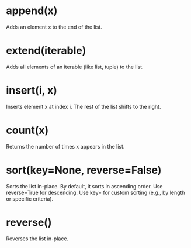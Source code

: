 # append(x)	
Adds an element x to the end of the list.
# extend(iterable)
Adds all elements of an iterable (like list, tuple) to the list.
# insert(i, x)
Inserts element x at index i. The rest of the list shifts to the right.
# count(x)
Returns the number of times x appears in the list.
# sort(key=None, reverse=False)
Sorts the list in-place.
By default, it sorts in ascending order.
Use reverse=True for descending.
Use key= for custom sorting (e.g., by length or specific criteria).
# reverse()	
Reverses the list in-place.